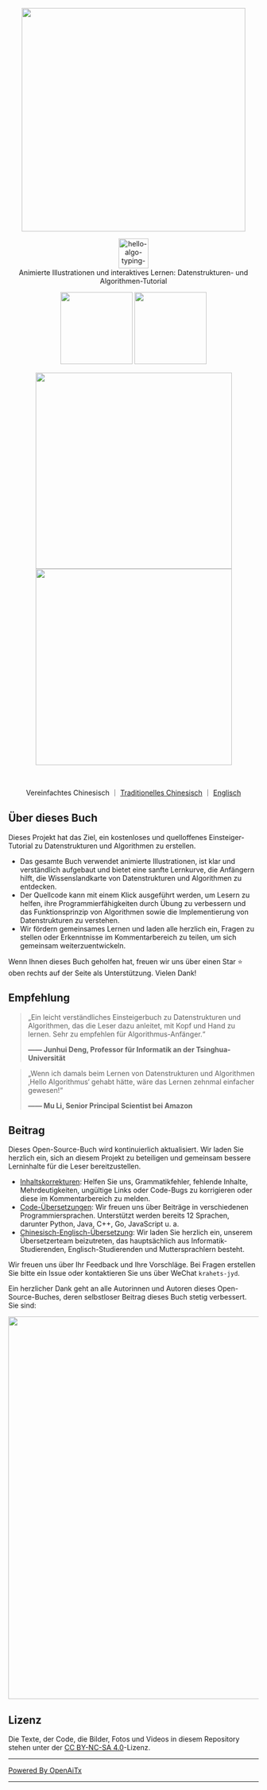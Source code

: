 <p align="center">
  <a href="https://www.hello-algo.com/">
    <img src="https://www.hello-algo.com/index.assets/hello_algo_header.png" width="450"></a>
</p>

<p align="center">
  <img style="height: 60px;" src="https://readme-typing-svg.demolab.com?font=Noto+Sans+SC&weight=400&duration=3500&pause=2000&color=21C8B8&center=true&vCenter=true&random=false&width=200&lines=Hello%2C+%E7%AE%97%E6%B3%95+!" alt="hello-algo-typing-svg" />
  </br>
  Animierte Illustrationen und interaktives Lernen: Datenstrukturen- und Algorithmen-Tutorial
</p>

<p align="center">
  <a href="https://www.hello-algo.com/">
    <img src="https://www.hello-algo.com/index.assets/btn_read_online_dark.svg" width="145"></a>
  <a href="https://github.com/krahets/hello-algo/releases">
    <img src="https://www.hello-algo.com/index.assets/btn_download_pdf_dark.svg" width="145"></a>
</p>

<p align="center">
  <img src="https://www.hello-algo.com/index.assets/animation.gif" width="395">
  <img src="https://www.hello-algo.com/index.assets/running_code.gif" width="395">
</p>

<p align="center">
  <img src="https://img.shields.io/badge/Python-snow?logo=python&logoColor=3776AB" alt="" />
  <img src="https://img.shields.io/badge/Java-snow?logo=coffeescript&logoColor=FC4C02" alt="" />
  <img src="https://img.shields.io/badge/C%2B%2B-snow?logo=c%2B%2B&logoColor=00599C" alt="" />
  <img src="https://img.shields.io/badge/C-snow?logo=c&logoColor=A8B9CC" alt="" />
  <img src="https://img.shields.io/badge/C%23-snow?logo=csharp&logoColor=512BD4" alt="" />
  <img src="https://img.shields.io/badge/JavaScript-snow?logo=javascript&logoColor=E9CE30" alt="" />
  <img src="https://img.shields.io/badge/Go-snow?logo=go&logoColor=00ADD8" alt="" />
  <img src="https://img.shields.io/badge/Swift-snow?logo=swift&logoColor=F05138" alt="" />
  <img src="https://img.shields.io/badge/Rust-snow?logo=rust&logoColor=000000" alt="" />
  <img src="https://img.shields.io/badge/Ruby-snow?logo=ruby&logoColor=CC342D" alt="" />
  <img src="https://img.shields.io/badge/Kotlin-snow?logo=kotlin&logoColor=7F52FF" alt="" />
  <img src="https://img.shields.io/badge/TypeScript-snow?logo=typescript&logoColor=3178C6" alt="" />
  <img src="https://img.shields.io/badge/Dart-snow?logo=dart&logoColor=0175C2" alt="" />
</p>

<p align="center">
  Vereinfachtes Chinesisch
  ｜
  <a href="https://github.com/krahets/hello-algo/blob/main/zh-hant/README.md">Traditionelles Chinesisch</a>
  ｜
  <a href="https://github.com/krahets/hello-algo/blob/main/en/README.md">Englisch</a>
</p>

## Über dieses Buch

Dieses Projekt hat das Ziel, ein kostenloses und quelloffenes Einsteiger-Tutorial zu Datenstrukturen und Algorithmen zu erstellen.

- Das gesamte Buch verwendet animierte Illustrationen, ist klar und verständlich aufgebaut und bietet eine sanfte Lernkurve, die Anfängern hilft, die Wissenslandkarte von Datenstrukturen und Algorithmen zu entdecken.
- Der Quellcode kann mit einem Klick ausgeführt werden, um Lesern zu helfen, ihre Programmierfähigkeiten durch Übung zu verbessern und das Funktionsprinzip von Algorithmen sowie die Implementierung von Datenstrukturen zu verstehen.
- Wir fördern gemeinsames Lernen und laden alle herzlich ein, Fragen zu stellen oder Erkenntnisse im Kommentarbereich zu teilen, um sich gemeinsam weiterzuentwickeln.

Wenn Ihnen dieses Buch geholfen hat, freuen wir uns über einen Star :star: oben rechts auf der Seite als Unterstützung. Vielen Dank!

## Empfehlung

> „Ein leicht verständliches Einsteigerbuch zu Datenstrukturen und Algorithmen, das die Leser dazu anleitet, mit Kopf und Hand zu lernen. Sehr zu empfehlen für Algorithmus-Anfänger.“
>
> **—— Junhui Deng, Professor für Informatik an der Tsinghua-Universität**

> „Wenn ich damals beim Lernen von Datenstrukturen und Algorithmen ‚Hello Algorithmus‘ gehabt hätte, wäre das Lernen zehnmal einfacher gewesen!“
>
> **—— Mu Li, Senior Principal Scientist bei Amazon**

## Beitrag

Dieses Open-Source-Buch wird kontinuierlich aktualisiert. Wir laden Sie herzlich ein, sich an diesem Projekt zu beteiligen und gemeinsam bessere Lerninhalte für die Leser bereitzustellen.

- [Inhaltskorrekturen](https://www.hello-algo.com/chapter_appendix/contribution/): Helfen Sie uns, Grammatikfehler, fehlende Inhalte, Mehrdeutigkeiten, ungültige Links oder Code-Bugs zu korrigieren oder diese im Kommentarbereich zu melden.
- [Code-Übersetzungen](https://github.com/krahets/hello-algo/issues/15): Wir freuen uns über Beiträge in verschiedenen Programmiersprachen. Unterstützt werden bereits 12 Sprachen, darunter Python, Java, C++, Go, JavaScript u. a.
- [Chinesisch-Englisch-Übersetzung](https://github.com/krahets/hello-algo/issues/914): Wir laden Sie herzlich ein, unserem Übersetzerteam beizutreten, das hauptsächlich aus Informatik-Studierenden, Englisch-Studierenden und Muttersprachlern besteht.

Wir freuen uns über Ihr Feedback und Ihre Vorschläge. Bei Fragen erstellen Sie bitte ein Issue oder kontaktieren Sie uns über WeChat `krahets-jyd`.

Ein herzlicher Dank geht an alle Autorinnen und Autoren dieses Open-Source-Buches, deren selbstloser Beitrag dieses Buch stetig verbessert. Sie sind:

<p align="left">
    <a href="https://github.com/krahets/hello-algo/graphs/contributors">
        <img width="770" src="https://contrib.rocks/image?repo=krahets/hello-algo&max=300&columns=16" />
    </a>
</p>

## Lizenz

Die Texte, der Code, die Bilder, Fotos und Videos in diesem Repository stehen unter der [CC BY-NC-SA 4.0](https://creativecommons.org/licenses/by-nc-sa/4.0/)-Lizenz.

---

[Powered By OpenAiTx](https://github.com/OpenAiTx/OpenAiTx)

---